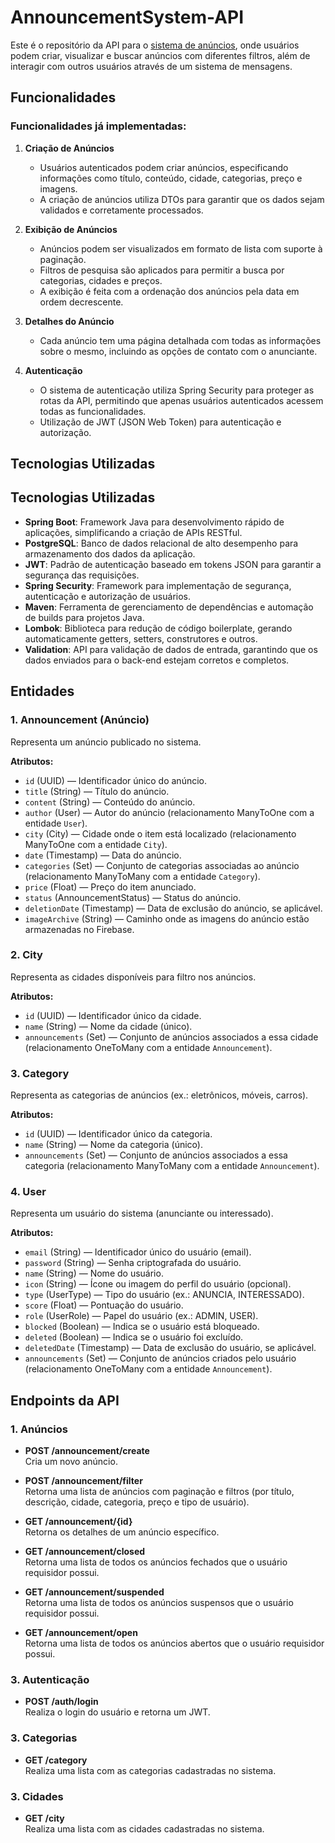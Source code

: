 # AnnouncementSystem-API

Este é o repositório da API para o [sistema de anúncios](https://github.com/Gabs543/AnnouncementSystem-FrontEnd), onde usuários podem criar, visualizar e buscar anúncios com diferentes filtros, além de interagir com outros
usuários através de um sistema de mensagens.

## Funcionalidades

### Funcionalidades já implementadas:

1. **Criação de Anúncios**
    - Usuários autenticados podem criar anúncios, especificando informações como título, conteúdo, cidade, categorias, preço e imagens.
    - A criação de anúncios utiliza DTOs para garantir que os dados sejam validados e corretamente processados.

2. **Exibição de Anúncios**
    - Anúncios podem ser visualizados em formato de lista com suporte à paginação.
    - Filtros de pesquisa são aplicados para permitir a busca por categorias, cidades e preços.
    - A exibição é feita com a ordenação dos anúncios pela data em ordem decrescente.

3. **Detalhes do Anúncio**
    - Cada anúncio tem uma página detalhada com todas as informações sobre o mesmo, incluindo as opções de contato com o anunciante.

4. **Autenticação**
    - O sistema de autenticação utiliza Spring Security para proteger as rotas da API, permitindo que apenas usuários autenticados acessem todas as funcionalidades.
    - Utilização de JWT (JSON Web Token) para autenticação e autorização.


## Tecnologias Utilizadas

## Tecnologias Utilizadas

- **Spring Boot**: Framework Java para desenvolvimento rápido de aplicações, simplificando a criação de APIs RESTful.
- **PostgreSQL**: Banco de dados relacional de alto desempenho para armazenamento dos dados da aplicação.
- **JWT**: Padrão de autenticação baseado em tokens JSON para garantir a segurança das requisições.
- **Spring Security**: Framework para implementação de segurança, autenticação e autorização de usuários.
- **Maven**: Ferramenta de gerenciamento de dependências e automação de builds para projetos Java.
- **Lombok**: Biblioteca para redução de código boilerplate, gerando automaticamente getters, setters, construtores e outros.
- **Validation**: API para validação de dados de entrada, garantindo que os dados enviados para o back-end estejam corretos e completos.

## **Entidades**

### 1. **Announcement (Anúncio)**
Representa um anúncio publicado no sistema.

**Atributos:**
- `id` (UUID) — Identificador único do anúncio.
- `title` (String) — Título do anúncio.
- `content` (String) — Conteúdo do anúncio.
- `author` (User) — Autor do anúncio (relacionamento ManyToOne com a entidade `User`).
- `city` (City) — Cidade onde o item está localizado (relacionamento ManyToOne com a entidade `City`).
- `date` (Timestamp) — Data do anúncio.
- `categories` (Set<Category>) — Conjunto de categorias associadas ao anúncio (relacionamento ManyToMany com a entidade `Category`).
- `price` (Float) — Preço do item anunciado.
- `status` (AnnouncementStatus) — Status do anúncio.
- `deletionDate` (Timestamp) — Data de exclusão do anúncio, se aplicável.
- `imageArchive` (String) — Caminho onde as imagens do anúncio estão armazenadas no Firebase.


### 2. **City**
Representa as cidades disponíveis para filtro nos anúncios.

**Atributos:**
- `id` (UUID) — Identificador único da cidade.
- `name` (String) — Nome da cidade (único).
- `announcements` (Set<Announcement>) — Conjunto de anúncios associados a essa cidade (relacionamento OneToMany com a entidade `Announcement`).


### 3. **Category**
Representa as categorias de anúncios (ex.: eletrônicos, móveis, carros).

**Atributos:**
- `id` (UUID) — Identificador único da categoria.
- `name` (String) — Nome da categoria (único).
- `announcements` (Set<Announcement>) — Conjunto de anúncios associados a essa categoria (relacionamento ManyToMany com a entidade `Announcement`).


### 4. **User**
Representa um usuário do sistema (anunciante ou interessado).

**Atributos:**
- `email` (String) — Identificador único do usuário (email).
- `password` (String) — Senha criptografada do usuário.
- `name` (String) — Nome do usuário.
- `icon` (String) — Ícone ou imagem do perfil do usuário (opcional).
- `type` (UserType) — Tipo do usuário (ex.: ANUNCIA, INTERESSADO).
- `score` (Float) — Pontuação do usuário.
- `role` (UserRole) — Papel do usuário (ex.: ADMIN, USER).
- `blocked` (Boolean) — Indica se o usuário está bloqueado.
- `deleted` (Boolean) — Indica se o usuário foi excluído.
- `deletedDate` (Timestamp) — Data de exclusão do usuário, se aplicável.
- `announcements` (Set<Announcement>) — Conjunto de anúncios criados pelo usuário (relacionamento OneToMany com a entidade `Announcement`).

## Endpoints da API

### 1. **Anúncios**

- **POST /announcement/create**  
  Cria um novo anúncio.

- **POST /announcement/filter**  
  Retorna uma lista de anúncios com paginação e filtros (por título, descrição, cidade, categoria, preço e tipo de usuário).

- **GET /announcement/{id}**  
  Retorna os detalhes de um anúncio específico.

- **GET /announcement/closed**  
  Retorna uma lista de todos os anúncios fechados que o usuário requisidor possui.

- **GET /announcement/suspended**  
  Retorna uma lista de todos os anúncios suspensos que o usuário requisidor possui.

- **GET /announcement/open**  
  Retorna uma lista de todos os anúncios abertos que o usuário requisidor possui.

### 3. **Autenticação**

- **POST /auth/login**  
  Realiza o login do usuário e retorna um JWT.

### 3. **Categorias**

- **GET /category**  
  Realiza uma lista com as categorias cadastradas no sistema.

### 3. **Cidades**

- **GET /city**  
  Realiza uma lista com as cidades cadastradas no sistema.